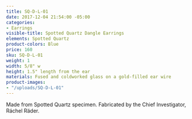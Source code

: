 ```yaml
---
title: SQ-D-L-01
date: 2017-12-04 21:54:00 -05:00
categories:
- Earrings
visible-title: Spotted Quartz Dangle Earrings
elements: Spotted Quartz
product-colors: Blue
price: 160
sku: SQ-D-L-01
weight: 1
width: 5/8" w
height: 1.5" length from the ear
materials: Fused and coldworked glass on a gold-filled ear wire
product-images:
- "/uploads/SQ-D-L-01"
---
```


Made from Spotted Quartz specimen. Fabricated by the Chief Investigator, Ráchel Räder.